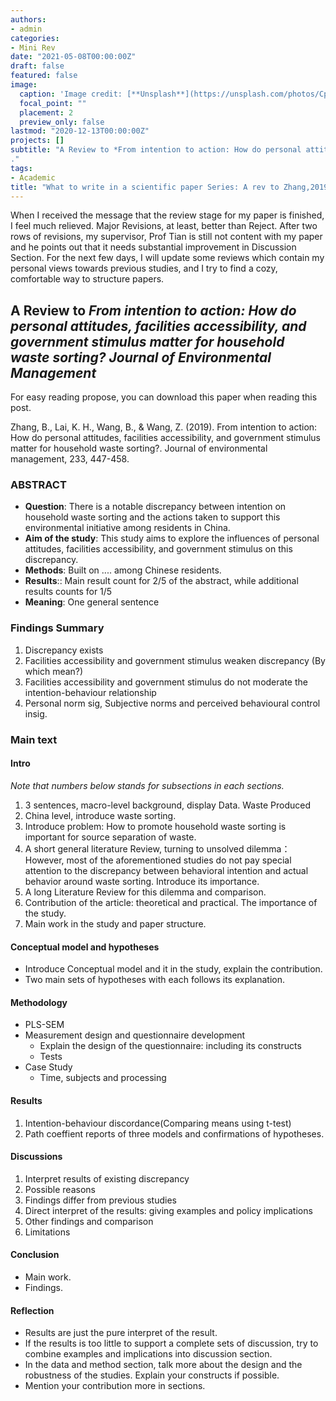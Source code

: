 ```yaml
---
authors:
- admin
categories:
- Mini Rev
date: "2021-05-08T00:00:00Z"
draft: false
featured: false
image:
  caption: 'Image credit: [**Unsplash**](https://unsplash.com/photos/CpkOjOcXdUY)'
  focal_point: ""
  placement: 2
  preview_only: false
lastmod: "2020-12-13T00:00:00Z"
projects: []
subtitle: "A Review to *From intention to action: How do personal attitudes, facilities accessibility, and government stimulus matter for household waste sorting?* *Journal of Environmental Management*
."
tags:
- Academic
title: "What to write in a scientific paper Series: A rev to Zhang,2019"
---
```


When I received the message that the review stage for my paper is finished, I feel much relieved. Major Revisions, at least, better than Reject. After two rows of revisions, my supervisor, Prof Tian is still not content with my paper and he points out that it needs substantial improvement in Discussion Section. For the next few days, I will update some reviews which contain my personal views towards previous studies, and I try to find a cozy, comfortable way to structure papers.

## A Review to *From intention to action: How do personal attitudes, facilities accessibility, and government stimulus matter for household waste sorting?* *Journal of Environmental Management*

For easy reading propose, you can download this paper when reading this post.

Zhang, B., Lai, K. H., Wang, B., & Wang, Z. (2019). From intention to action: How do personal attitudes, facilities accessibility, and government stimulus matter for household waste sorting?. Journal of environmental management, 233, 447-458.

### ABSTRACT

- **Question**: There is a notable discrepancy between intention on household waste sorting and the actions taken to support this environmental initiative among residents in China.
- **Aim of the study**: This study aims to explore the influences of personal attitudes, facilities accessibility, and government stimulus on this discrepancy.
- **Methods**: Built on .... among Chinese residents.
- **Results**:: Main result count for 2/5 of the abstract, while additional results counts for 1/5 
- **Meaning**: One general sentence

### Findings Summary

1. Discrepancy exists
2. Facilities accessibility and government stimulus weaken discrepancy (By which mean?)
3. Facilities accessibility and government stimulus do not moderate the intention-behaviour relationship
4. Personal norm sig, Subjective norms and perceived behavioural control insig.

### Main text

#### Intro

*Note that numbers below stands for subsections in each sections.* 

1. 3 sentences, macro-level background, display Data. Waste Produced
2. China level, introduce waste sorting.
3. Introduce problem: How to promote household waste sorting is important for source separation of waste.
4. A short general literature Review, turning to unsolved dilemma：However, most of the aforementioned studies do not pay special attention to the discrepancy between behavioral intention and actual behavior around waste sorting. Introduce its importance.
5. A long Literature Review for this dilemma and comparison.
6. Contribution of the article: theoretical and practical. The importance of the study.
7. Main work in the study and paper structure.

#### Conceptual model and hypotheses

- Introduce Conceptual model and it in the study, explain the contribution.
- Two main sets of hypotheses with each follows its explanation.

#### Methodology
- PLS-SEM
- Measurement design and questionnaire development
	- Explain the design of the questionnaire: including its constructs
	- Tests
- Case Study
	- Time, subjects and processing
#### Results
1. Intention-behaviour discordance(Comparing means using t-test)
2. Path coeffient reports of three models and confirmations of hypotheses.

#### Discussions

1. Interpret results of existing discrepancy
2. Possible reasons 
3. Findings differ from previous studies
4. Direct interpret of the results: giving examples and policy implications
5. Other findings and comparison
6. Limitations

#### Conclusion

- Main work.
- Findings.

#### Reflection
- Results are just the pure interpret of the result.
- If the results is too little to support a complete sets of discussion, try to combine examples and implications into discussion section. 
- In the data and method section, talk more about the design and the robustness of the studies. Explain your constructs if possible.
- Mention your contribution more in sections.


